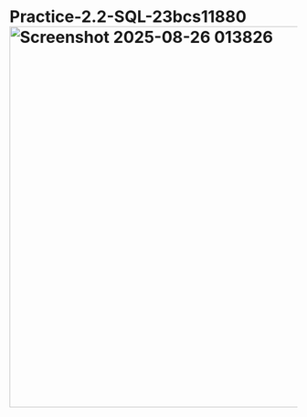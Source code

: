 # Practice-2.2-SQL-23bcs11880<img width="1676" height="668" alt="Screenshot 2025-08-26 013826" src="https://github.com/user-attachments/assets/cc28381a-c291-4b2e-a814-7d5c6f873a71" />
